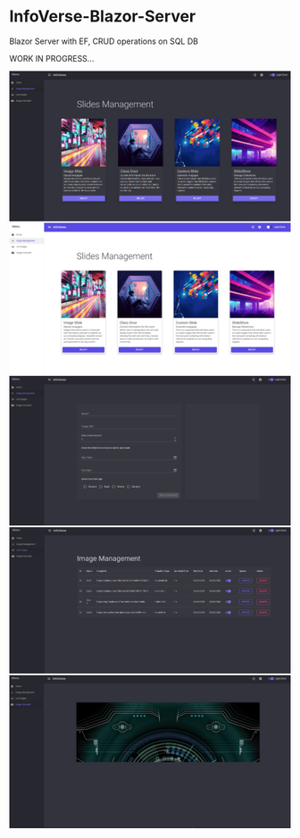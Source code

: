 # InfoVerse-Blazor-Server
Blazor Server with EF, CRUD operations on SQL DB


WORK IN PROGRESS...

![Screenshot](https://github.com/MagicMikeAI/InfoVerse-Blazor-Server/blob/master/Screenshots/Screenshot_20230223_011129.png)
![ScreenShot](https://github.com/MagicMikeAI/InfoVerse-Blazor-Server/blob/master/Screenshots/Screenshot_20230223_011210.png)
![ScreenShot](https://github.com/MagicMikeAI/InfoVerse-Blazor-Server/blob/master/Screenshots/Screenshot_20230223_011141.png)
![ScreenShot](https://github.com/MagicMikeAI/InfoVerse-Blazor-Server/blob/master/Screenshots/Screenshot_20230223_011154.png)
![ScreenShot](https://github.com/MagicMikeAI/InfoVerse-Blazor-Server/blob/master/Screenshots/Screenshot_20230223_011203.png)
